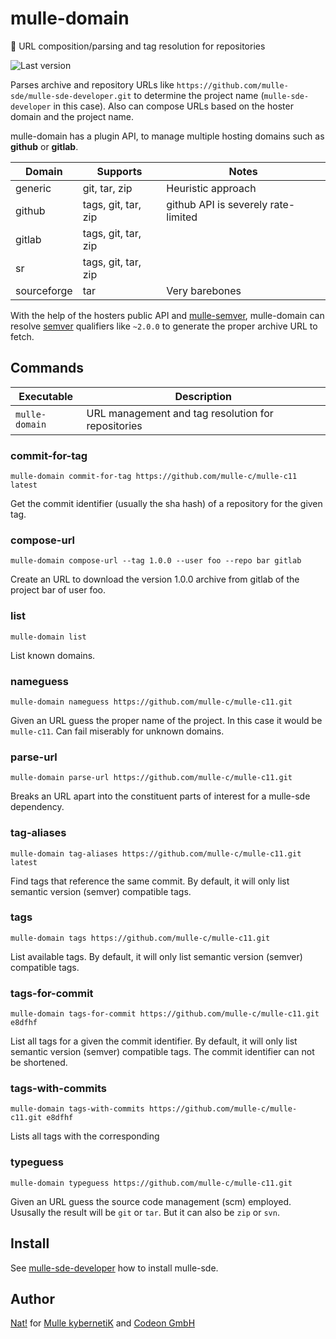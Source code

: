 # mulle-domain

🏰 URL composition/parsing and tag resolution for repositories

![Last version](https://img.shields.io/github/tag/mulle-sde/mulle-domain.svg)

Parses archive and repository URLs like
`https://github.com/mulle-sde/mulle-sde-developer.git` to determine the project
name (`mulle-sde-developer` in this case). Also can compose URLs based on the
hoster domain and the project name.

mulle-domain has a plugin API, to manage multiple hosting domains such as
**github** or **gitlab**.

Domain      | Supports            | Notes
------------|---------------------|-----------------------
generic     | git, tar, zip       | Heuristic approach
github      | tags, git, tar, zip | github API is severely rate-limited
gitlab      | tags, git, tar, zip |
sr          | tags, git, tar, zip |
sourceforge | tar                 | Very barebones

With the help of the hosters public API and
[mulle-semver](//github.com/mulle-sde/mulle-semver), mulle-domain can resolve
[semver](https://docs.npmjs.com/cli/v6/using-npm/semver/) qualifiers like
`~2.0.0` to generate the proper archive URL to fetch.



## Commands

Executable          | Description
--------------------|--------------------------------
`mulle-domain`      | URL management and tag resolution for repositories


### commit-for-tag

```
mulle-domain commit-for-tag https://github.com/mulle-c/mulle-c11 latest
```

Get the commit identifier (usually the sha hash) of a repository for the
given tag.


### compose-url

```
mulle-domain compose-url --tag 1.0.0 --user foo --repo bar gitlab
```

Create an URL to download the version 1.0.0 archive from gitlab of the
project bar of user foo.


### list

```
mulle-domain list
```

List known domains.


### nameguess

```
mulle-domain nameguess https://github.com/mulle-c/mulle-c11.git
```

Given an URL guess the proper name of the project. In this case it would be
`mulle-c11`. Can fail miserably for unknown domains.


### parse-url

```
mulle-domain parse-url https://github.com/mulle-c/mulle-c11.git
```

Breaks an URL apart into the constituent parts of interest for a mulle-sde
dependency.


### tag-aliases

```
mulle-domain tag-aliases https://github.com/mulle-c/mulle-c11.git latest
```

Find tags that reference the same commit. By default, it will only list
semantic version (semver) compatible tags.


### tags

```
mulle-domain tags https://github.com/mulle-c/mulle-c11.git
```
List available tags. By default, it will only list semantic version (semver)
compatible tags.


### tags-for-commit

```
mulle-domain tags-for-commit https://github.com/mulle-c/mulle-c11.git e8dfhf
```

List all tags for a given the commit identifier. By default, it will only list
semantic version (semver) compatible tags. The commit identifier can not
be shortened.


### tags-with-commits

```
mulle-domain tags-with-commits https://github.com/mulle-c/mulle-c11.git e8dfhf
```

Lists all tags with the corresponding


### typeguess

```
mulle-domain typeguess https://github.com/mulle-c/mulle-c11.git
```

Given an URL guess the source code management (scm) employed. Ususally the
result will be `git` or `tar`. But it can also be `zip` or `svn`.


## Install

See [mulle-sde-developer](//github.com/mulle-sde/mulle-sde-developer) how
to install mulle-sde.



## Author

[Nat!](//www.mulle-kybernetik.com/weblog) for
[Mulle kybernetiK](//www.mulle-kybernetik.com) and
[Codeon GmbH](//www.codeon.de)

